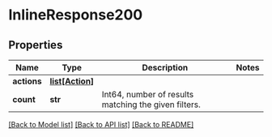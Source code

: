 # InlineResponse200

## Properties
Name | Type | Description | Notes
------------ | ------------- | ------------- | -------------
**actions** | [**list[Action]**](Action.md) |  | 
**count** | **str** | Int64, number of results matching the given filters. | 

[[Back to Model list]](../README.md#documentation-for-models) [[Back to API list]](../README.md#documentation-for-api-endpoints) [[Back to README]](../README.md)

